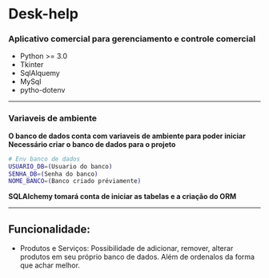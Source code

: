 # Desk-help

### **Aplicativo comercial para gerenciamento e controle comercial**

- Python >= 3.0
- Tkinter
- SqlAlquemy
- MySql
- pytho-dotenv

---

### Variaveis de ambiente

**O banco de dados conta com variaveis de ambiente para poder iniciar**
**Necessário criar o banco de dados para o projeto**

```Bash
# Env banco de dados
USUARIO_DB=(Usuario do banco)
SENHA_DB=(Senha do banco)
NOME_BANCO=(Banco criado préviamente)
```

**SQLAlchemy tomará conta de iniciar as tabelas e a criação do ORM**

---

## **Funcionalidade:** 
- Produtos e Serviços: Possibilidade de adicionar, remover, alterar produtos em seu próprio banco de dados. Além de ordenalos da forma que achar melhor.